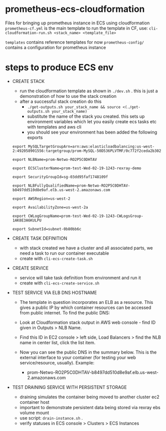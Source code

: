 # prometheus-ecs-cloudformation

Files for bringing up prometheus instance in ECS using cloudformation
`prometheus-cf.yml` is the main template
to run the template in CF, use:
 `cli-cloudformation-run.sh <stack_name> <template_file>`


`templates` contains reference templates for now
`prometheus-config/` contains a configuration for prometheus instance 


# steps to produce ECS env

- CREATE STACK
  - run the cloudformation template as shown in `./dev.sh` . this is just a demonstration of how to use the stack creation
  - after a successful stack creation do this
    - `./get-outputs.sh your_stack_name && source <(./get-outputs.sh your_stack_name)`
    - substitute the name of the stack you created. this sets up environment variables which let you easily create ecs tasks etc with templates and aws cli
    - you should see your environment has been added the following exports

  ```
  export MySQLTargetGroupArn=arn:aws:elasticloadbalancing:us-west-2:492058901556:targetgroup/prom-MySQL-50D536PLVTMF/0c772f2ceda2b302
  
  export NLBName=prom-Netwo-RO2P5C0DHTAV
  
  export ECSClusterName=prom-test-Wed-02-19-1243-rexray-demo
  
  export SecurityGroupId=sg-03dd95faf1748109f
  
  export NLBFullyQualifiedName=prom-Netwo-RO2P5C0DHTAV-b8497dd510d8e9af.elb.us-west-2.amazonaws.com
  
  export AWSRegion=us-west-2
  
  export AvailabilityZone=us-west-2a
  
  export CWLogGroupName=prom-test-Wed-02-19-1243-CWLogsGroup-1AK8E3A6KULPU
  
  export SubnetId=subnet-0b80bb6c
  ```

- CREATE TASK DEFINITION
  - with stack created we have a cluster and all associated parts, we need a task to run our container executable
  - create with `cli-ecs-create-task.sh`

- CREATE SERVICE
  - service will take task definition from environment and run it
  - create with `cli-ecs-create-service.sh`

- TEST SERVICE VIA ELB DNS HOSTNAME
  - The template in question incorporates an ELB as a resource. This gives a public IP by which container resources can be accessed from public internet. To find the public DNS:

  - Look at Cloudformation stack output in AWS web console - find ID given in Outputs > NLB Name.

  - Find this ID in EC2 console > left side, Load Balancers > find the NLB name in center list, click the list item.

  - Now you can see the public DNS in the summary below. This is the external interface to your container (for testing your web service/resource, usually). Example:

    - prom-Netwo-RO2P5C0DHTAV-b8497dd510d8e9af.elb.us-west-2.amazonaws.com

- TEST DRAINING SERVICE WITH PERSISTENT STORAGE
  - draining simulates the container being moved to another cluster ec2 container host
  - important to demonstrate persistent data being stored via rexray ebs volume mount
  - use script: `drain-instance.sh` . 
  - verify statuses in ECS console > Clusters > ECS Instances